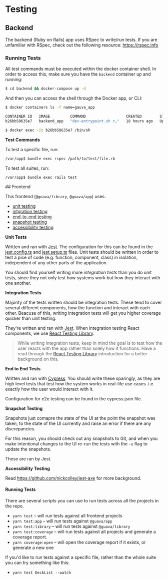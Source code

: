 # Testing

## Backend

The backend (Ruby on Rails) app uses RSpec to write/run tests.
If you are unfamiliar with RSpec, check out the following resource: https://rspec.info

### Running Tests

All test commands must be executed within the docker container shell.
In order to access this, make sure you have the `backend` container up and running:

```bash
$ cd backend && docker-compose up -d
```
And then you can access the shell through the Docker app, or CLI:

```bash
$ docker containers ls -f name=gauva_app

CONTAINER ID   IMAGE         COMMAND                  CREATED        STATUS       PORTS                                       NAMES
b26bb58635e7   backend_app   "dev-entrypoint.sh r…"   18 hours ago   Up 2 hours   0.0.0.0:3000->3000/tcp, :::3000->3000/tcp   guava_app

$ docker exec -it b26bb58635e7 /bin/sh
```

__Test Commands__

To test a specific file, run:

```bash
/var/app$ bundle exec rspec /path/to/test/file.rb
```

To test all suites, run:

```
/var/app$ bundle exec rails test
```


## Frontend

This frontend (`@guava/library`, `@guava/app`) uses:

* [unit testing](https://www.guru99.com/unit-testing-guide.html#:~:text=UNIT%20TESTING%20is%20a%20type,an%20application%20by%20the%20developers.)
* [intgration testing](https://testing-library.com/docs/react-testing-library/intro/)
* [end-to-end testing](https://www.cypress.io/)
* [snapshot testing](https://jestjs.io/docs/snapshot-testing)
* [accessibility testing](https://github.com/nickcolley/jest-axe)

__Unit Tests__

Written and ran with [Jest](https://jestjs.io/). The configuration for this can be found in the [jest.config.ts](jest.config.ts) and [jest.setup.ts](jest.setup.ts) files. Unit tests should be written in order to test a pice of code (e.g. function, component, class) in isolation, independent of any other parts of the application.

You should find yourself writing more *integration tests* than you do unit tests, since they not only test how systems work but how they interact with one another.

__Integration Tests__

Majority of the tests written should be integration tests. These tend to cover several different components, how the function and interact with each other. Beacuse of this, writing integration tests will get you higher coverage quicker than unit testing.

They're written and ran with [Jest](https://jestjs.io/). 
When integration testing React components, we use [React Testing Library](https://testing-library.com/docs/react-testing-library).

> While writing integration tests, keep in mind the goal is to test how the user reacts with the app rather than solely how it functions. Have a read through the [React Testing Library](https://testing-library.com/docs/react-testing-library/intro/#the-problem) introduction for a better background on this.

__End to End Tests__

Written and ran with [Cypress](https://www.cypress.io/). You should write these sparingly, as they are high level tests that test how the system works in real-life use cases .i.e. exactly how the user would interact with it.

Configuration for e2e testing can be found in the cypress.json file.

__Snapshot Testing__

Snapshots just comapre the state of the UI at the point the snapshot was taken, to the state of the UI currently and raise an error if there are any discrepancies.

For this reason, you should check out any snapshots to Git, and when you make intentional changes to the UI re-run the tests with the `-u` flag to update the snapshots.

These are ran by Jest.

__Accessibility Testing__

Read https://github.com/nickcolley/jest-axe for more background.

#### Running Tests
There are several scripts you can use to run tests across all the projects in the repo.

* `yarn test` – will run tests against all frontend projects
* `yarn test:app` – will run tests against `@guava/app`
* `yarn test:library` – will run tests against `@guava/library`
* `yarn test:coverage` – will run tests against all projects and generate a coverage report.
* `yarn coverage:open` – will open the coverage report if it exists, or generate a new one

If you'd like to run tests against a specific file, rather than the whole suite you can try something like this:

* `yarn test DeckList --watch`
